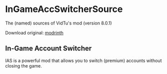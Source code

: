 # InGameAccSwitcherSource
 The (named) sources of VidTu's mod (version 8.0.1)
 
 Download original: [modrinth](https://modrinth.com/mod/in-game-account-switcher/version/8.0.1-forge1.12)
 
## In-Game Account Switcher
 IAS is a powerful mod that allows you to switch (premium) accounts without closing the game.
